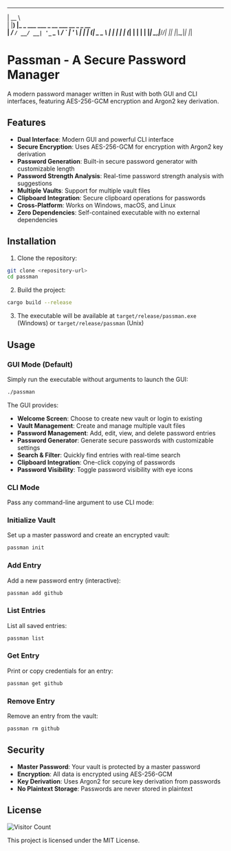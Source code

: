
  _____                                    
 |  __ \                                   
 | |__) |_ _ ___ ___ _ __ ___   __ _ _ __  
 |  ___/ _` / __/ __| '_ ` _ \ / _` | '_ \ 
 | |  | (_| \__ \__ \ | | | | | (_| | | | |
 |_|   \__,_|___/___/_| |_| |_|\__,_|_| |_|
                                           
                                           
# Passman - A Secure Password Manager

A modern password manager written in Rust with both GUI and CLI interfaces, featuring AES-256-GCM encryption and Argon2 key derivation.

## Features

- **Dual Interface**: Modern GUI and powerful CLI interface
- **Secure Encryption**: Uses AES-256-GCM for encryption with Argon2 key derivation
- **Password Generation**: Built-in secure password generator with customizable length
- **Password Strength Analysis**: Real-time password strength analysis with suggestions
- **Multiple Vaults**: Support for multiple vault files
- **Clipboard Integration**: Secure clipboard operations for passwords
- **Cross-Platform**: Works on Windows, macOS, and Linux
- **Zero Dependencies**: Self-contained executable with no external dependencies

## Installation

1. Clone the repository:
```bash
git clone <repository-url>
cd passman
```

2. Build the project:
```bash
cargo build --release
```

3. The executable will be available at `target/release/passman.exe` (Windows) or `target/release/passman` (Unix)

## Usage

### GUI Mode (Default)
Simply run the executable without arguments to launch the GUI:
```bash
./passman
```

The GUI provides:
- **Welcome Screen**: Choose to create new vault or login to existing
- **Vault Management**: Create and manage multiple vault files
- **Password Management**: Add, edit, view, and delete password entries
- **Password Generator**: Generate secure passwords with customizable settings
- **Search & Filter**: Quickly find entries with real-time search
- **Clipboard Integration**: One-click copying of passwords
- **Password Visibility**: Toggle password visibility with eye icons

### CLI Mode
Pass any command-line argument to use CLI mode:

### Initialize Vault
Set up a master password and create an encrypted vault:
```bash
passman init
```

### Add Entry
Add a new password entry (interactive):
```bash
passman add github
```

### List Entries
List all saved entries:
```bash
passman list
```

### Get Entry
Print or copy credentials for an entry:
```bash
passman get github
```

### Remove Entry
Remove an entry from the vault:
```bash
passman rm github
```

## Security

- **Master Password**: Your vault is protected by a master password
- **Encryption**: All data is encrypted using AES-256-GCM
- **Key Derivation**: Uses Argon2 for secure key derivation from passwords
- **No Plaintext Storage**: Passwords are never stored in plaintext

## License
![Visitor Count](https://komarev.com/ghpvc/?username=0M3REXE&repo=your-repo&style=for-the-badge&color=brightgreen)


This project is licensed under the MIT License.
